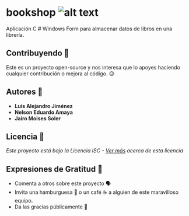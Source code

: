 # bookshop ![alt text](https://docs.microsoft.com/es-es/windows/images/csharp-logo.png)
Aplicación C # Windows Form para almacenar datos de libros en una librería. 

## Contribuyendo 📝
Este es un proyecto open-source y nos interesa que lo apoyes haciendo cualquier contribución o mejora al código. 😉

## Autores :busts_in_silhouette:
- **Luis Alejandro Jiménez**
- **Nelson Eduardo Amaya**
- **Jairo Moises Soler** 

## Licencia 📑
 _Este proyecto está bajo la Licencia ISC - [Ver más](https://es.wikinew.wiki/wiki/ISC_license) acerca de esta licencia_
 
 ## Expresiones de Gratitud 🎁

* Comenta a otros sobre este proyecto 🗣
* Invita una hamburguesa 🍔 o un café ☕ a alguien de este maravilloso equipo. 
* Da las gracias públicamente 🤪

